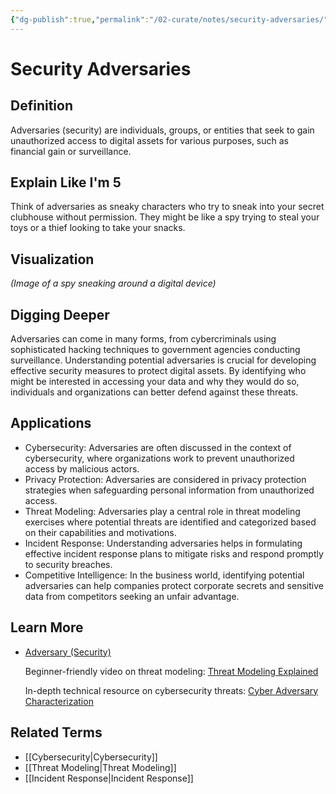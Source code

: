 ```yaml
---
{"dg-publish":true,"permalink":"/02-curate/notes/security-adversaries/","title":"Security Adversaries","tags":["security","privacy","cybersecurity"]}
---
```


# Security Adversaries 

## **Definition**  
Adversaries (security) are individuals, groups, or entities that seek to gain unauthorized access to digital assets for various purposes, such as financial gain or surveillance.

## **Explain Like I'm 5**  
Think of adversaries as sneaky characters who try to sneak into your secret clubhouse without permission. They might be like a spy trying to steal your toys or a thief looking to take your snacks.

## **Visualization**  
*(Image of a spy sneaking around a digital device)*

## **Digging Deeper**
Adversaries can come in many forms, from cybercriminals using sophisticated hacking techniques to government agencies conducting surveillance. Understanding potential adversaries is crucial for developing effective security measures to protect digital assets. By identifying who might be interested in accessing your data and why they would do so, individuals and organizations can better defend against these threats.

## **Applications**  
- Cybersecurity: Adversaries are often discussed in the context of cybersecurity, where organizations work to prevent unauthorized access by malicious actors.
- Privacy Protection: Adversaries are considered in privacy protection strategies when safeguarding personal information from unauthorized access.
- Threat Modeling: Adversaries play a central role in threat modeling exercises where potential threats are identified and categorized based on their capabilities and motivations.
- Incident Response: Understanding adversaries helps in formulating effective incident response plans to mitigate risks and respond promptly to security breaches.
- Competitive Intelligence: In the business world, identifying potential adversaries can help companies protect corporate secrets and sensitive data from competitors seeking an unfair advantage.

## **Learn More**  
- [Adversary (Security)](https://en.wikipedia.org/wiki/Adversary_(security))
  
  Beginner-friendly video on threat modeling: [Threat Modeling Explained](https://www.youtube.com/watch?v=zIjP8LZJ8qE)
  
  In-depth technical resource on cybersecurity threats: [Cyber Adversary Characterization](https://resources.sei.cmu.edu/library/asset-view.cfm?assetid=507128)

## **Related Terms**  
- [[Cybersecurity\|Cybersecurity]]
- [[Threat Modeling\|Threat Modeling]]
- [[Incident Response\|Incident Response]]